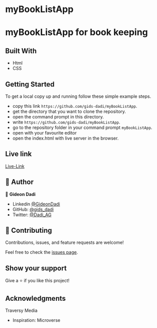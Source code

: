 # myBookListApp
# myBookListApp for book keeping

## Built With

- Html
- CSS

## Getting Started

To get a local copy up and running follow these simple example steps.

- copy this link `https://github.com/gids-dadi/myBookListApp`.
- get the directory that you want to clone the repository.
- open the command prompt in this directory.
- write `https://github.com/gids-dadi/myBookListApp`.
- go to the repository folder in your command prompt `myBookListApp`.
- open with your favourite editor
- open the index.html with live server in the browser. 

## Live link
  [Live-Link](https://gids-dadi.github.io/myBookListApp/)


## 👤 Author

👤 **Gideon Dadi**

- Linkedin [@GideonDadi](https://www.linkedin.com/feed/)
- GitHub: [@gids_dadi](https://github.com/gids-dadi)
- Twitter: [@Dadi_AG](https://twitter.com/Dadi_AG)

## 🤝 Contributing

Contributions, issues, and feature requests are welcome!

Feel free to check the [issues page](../../issues/).

## Show your support

Give a ⭐️ if you like this project!

## Acknowledgments
  Traversy Media
  
- Inspiration: Microverse

